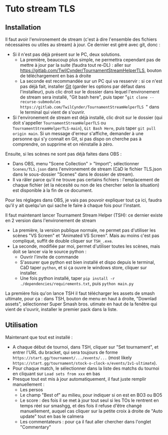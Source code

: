 # Tuto stream TLS

## Installation

Il faut avoir l'environement de stream (c'est à dire l'ensemble des fichiers nécessaires ou utiles au stream) à jour. Ce dernier est géré avec git, donc : 
- Si il n'est pas déjà présent sur le PC, deux solutions.
  - La première, beaucoup plus simple, ne permettra cependant pas de mettre à jour par la suite (faudra tout re-DL) : aller sur https://gitlab.com/TwilCynder/TournamentStreamHelperTLS, bouton de téléchargement en bas à droite
  - La seconde est recommandée sur un PC qui va resservir : si ce n'est pas déjà fait, installer [Git](https://www.git-scm.com/downloads) (garder les options par défaut dans l'installeur), puis clic droit sur le dossier dans lequel l'environement de stream sera installé, "Git bash here", puis taper "`git clone --recurse-submodules https://gitlab.com/TwilCynder/TournamentStreamHelperTLS `" dans le terminal qui vient de s'ouvrir. 
- Si l'environement de stream est déjà installé, clic droit sur le dossier (qui doit s'appeller `TournamentStreamHelperTLS` ou `TournamentStreamHelperTLS-main`), `Git Bash Here`, puis taper `git pull origin main`. Si un message d'erreur s'affiche, demander à une personne qui s'y connait en Git, si pas dispo on cherche pas à comprendre, on supprime et on réinstalle à zéro. 

Ensuite, si les scènes ne sont pas déjà faites dans OBS : 
- Dans OBS, menu "Scene Collection" > "Import"; sélectionner `Scenes/TLS.json` dans l'environement de stream (CàD le fichier TLS.json dans le sous-dossier "Scenes" dans le dossier de stream). 
- Il va râler parce qu'il ne trouve pas certains fichiers : l'emplacement de chaque fichier (et la nécesité ou non de les chercher selon la situation) est disponible à la fin de ce document.  

Pour les réglages dans OBS, je vais pas pouvoir expliquer tout ça ici, faudra qu'il y ait quelqu'un qui sache le faire à chaque fois pour l'instant.

Il faut maintenant lancer Tournament Stream Helper (TSH): ce dernier existe en 2 version dans l'environement de stream
- La première, la version publique normale, ne permet pas d'utiliser les scènes "VS Screen" et "Animated VS Screen". Mais au moins c'est pas compliqué, suffit de double cliquer sur `TSH_.exe`.
- La seconde, modifiée par moi, permet d'utiliser toutes les scènes, mais doit se lancer via le source python : 
  - Ouvrir l'invite de commande
  - S'assurer que python est bien installé et dispo depuis le terminal, CàD taper `python`, et si ça ouvre le windows store, cliquer sur installer.
  - Une fois python installé, taper `pip install -r ./dependencies/requirements.txt`, puis `python main.py`

La première fois qu'on lance TSH il faut télécharger les assets de smash ultimate, pour ça : dans TSH, bouton de menu en haut à droite, "Downlad assets", sélectionner Super Smash bros. utimate en haut de la fenêtre qui vient de s'ouvrir, installer le premier pack dans la liste.

## Utilisation
Maintenant que tout est installé : 

- A chaque début de tournoi, dans TSH, cliquer sur "Set tournament", et entrer l'URL du bracket, qui sera toujours de forme `https://start.gg/tournament/.../events/...` (most likely `https://start.gg/tournament/stock-o-clock-x/events/1v1-ultimate`). 
- Pour chaque match, le sélectionner dans la liste des matchs du tournoi en cliquant sur `Load sets from xxx` en bas
- Presque tout est mis à jour automatiquement, il faut juste remplir manuellement : 
  - Les persos
  - Le champ "Best of" au milieu, pour indiquer si on est en BO3 ou BO5
  - Le score : des fois il se met à jour tout seul si les TOs le rentrent en temps réel sur smashgg, et des fois il refuse d'être changé manuellement, auquel cas cliquer sur la petite croix à droite de "Auto update" tout en bas le calmera
  - Les commentateurs : pour ça il faut aller chercher dans l'onglet "Commentary"